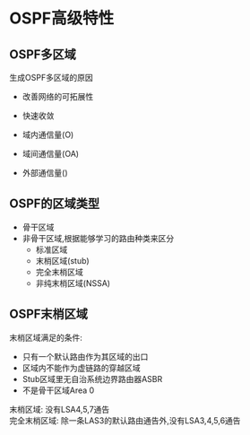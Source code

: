 # OSPF高级特性

## OSPF多区域

生成OSPF多区域的原因

- 改善网络的可拓展性
- 快速收敛

- 域内通信量(O)
- 域间通信量(OA)
- 外部通信量()

## OSPF的区域类型

- 骨干区域
- 非骨干区域,根据能够学习的路由种类来区分
  - 标准区域
  - 末梢区域(stub)
  - 完全末梢区域
  - 非纯末梢区域(NSSA)

## OSPF末梢区域

末梢区域满足的条件:

- 只有一个默认路由作为其区域的出口
- 区域内不能作为虚链路的穿越区域
- Stub区域里无自治系统边界路由器ASBR
- 不是骨干区域Area 0

末梢区域: 没有LSA4,5,7通告  
完全末梢区域: 除一条LAS3的默认路由通告外,没有LSA3,4,5,6通告
